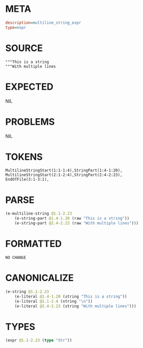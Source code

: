 # META
~~~ini
description=multiline_string_expr
type=expr
~~~
# SOURCE
~~~roc
"""This is a string
"""With multiple lines
~~~
# EXPECTED
NIL
# PROBLEMS
NIL
# TOKENS
~~~zig
MultilineStringStart(1:1-1:4),StringPart(1:4-1:20),
MultilineStringStart(2:1-2:4),StringPart(2:4-2:23),
EndOfFile(3:1-3:1),
~~~
# PARSE
~~~clojure
(e-multiline-string @1.1-2.23
	(e-string-part @1.4-1.20 (raw "This is a string"))
	(e-string-part @2.4-2.23 (raw "With multiple lines")))
~~~
# FORMATTED
~~~roc
NO CHANGE
~~~
# CANONICALIZE
~~~clojure
(e-string @1.1-2.23
	(e-literal @1.4-1.20 (string "This is a string"))
	(e-literal @2.1-2.4 (string "\n"))
	(e-literal @2.4-2.23 (string "With multiple lines")))
~~~
# TYPES
~~~clojure
(expr @1.1-2.23 (type "Str"))
~~~
